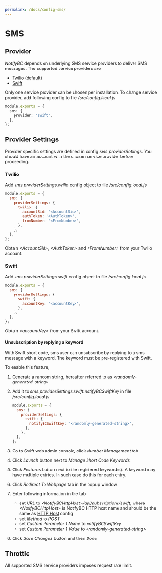 ```yaml
---
permalink: /docs/config-sms/
---
```


# SMS

## Provider

_NotifyBC_ depends on underlying SMS service providers to deliver SMS messages. The supported service providers are

- [Twilio](https://twilio.com/) (default)
- [Swift](https://www.swiftsmsgateway.com)

Only one service provider can be chosen per installation. To change service provider, add following config to file _/src/config.local.js_

```ts
module.exports = {
  sms: {
    provider: 'swift',
  },
};
```

## Provider Settings

Provider specific settings are defined in config _sms.providerSettings_. You should have an account with the chosen service provider before proceeding.

### Twilio

Add _sms.providerSettings.twilio_ config object to file _/src/config.local.js_

```js
module.exports = {
  sms: {
    providerSettings: {
      twilio: {
        accountSid: '<AccountSid>',
        authToken: '<AuthToken>',
        fromNumber: '<FromNumber>',
      },
    },
  },
};
```

Obtain _\<AccountSid\>_, _\<AuthToken\>_ and _\<FromNumber\>_ from your Twilio account.

### Swift

Add _sms.providerSettings.swift_ config object to file _/src/config.local.js_

```js
module.exports = {
  sms: {
    providerSettings: {
      swift: {
        accountKey: '<accountKey>',
      },
    },
  },
};
```

Obtain _\<accountKey\>_ from your Swift account.

#### Unsubscription by replying a keyword

With Swift short code, sms user can unsubscribe by replying to a sms message with a keyword. The keyword must be pre-registered with Swift.

To enable this feature,

1. Generate a random string, hereafter referred to as _\<randomly-generated-string\>_
2. Add it to _sms.providerSettings.swift.notifyBCSwiftKey_ in file _/src/config.local.js_

   ```js
   module.exports = {
     sms: {
       providerSettings: {
         swift: {
           notifyBCSwiftKey: '<randomly-generated-string>',
         },
       },
     },
   };
   ```

3. Go to Swift web admin console, click _Number Management_ tab
4. Click _Launch_ button next to _Manage Short Code Keywords_
5. Click _Features_ button next to the registered keyword(s). A keyword may have multiple entries. In such case do this for each entry.
6. Click _Redirect To Webpage_ tab in the popup window
7. Enter following information in the tab
   - set _URL_ to _\<NotifyBCHttpHost\>/api/subscriptions/swift_, where _\<NotifyBCHttpHost\>_ is NotifyBC HTTP host name and should be the same as [HTTP Host](../config-httpHost/) config
   - set _Method_ to _POST_
   - set _Custom Parameter 1 Name_ to _notifyBCSwiftKey_
   - set _Custom Parameter 1 Value_ to _\<randomly-generated-string\>_
8. Click _Save Changes_ button and then _Done_

## Throttle

All supported SMS service providers imposes request rate limit.
